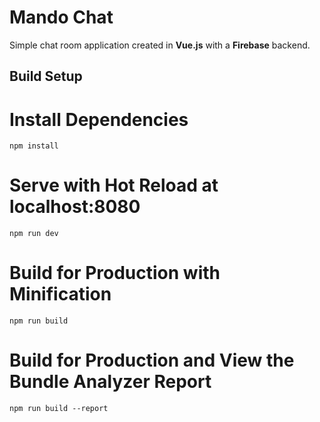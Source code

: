 # Mando Chat
Simple chat room application created in **Vue.js** with a **Firebase** backend.

## Build Setup

# Install Dependencies
`npm install`

# Serve with Hot Reload at localhost:8080
`npm run dev`

# Build for Production with Minification
`npm run build`

# Build for Production and View the Bundle Analyzer Report
`npm run build --report`
